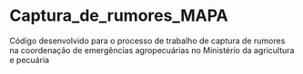 # Captura_de_rumores_MAPA
Código desenvolvido para o processo de trabalho de captura de rumores na coordenação de emergências agropecuárias no Ministério da agricultura e pecuária   
